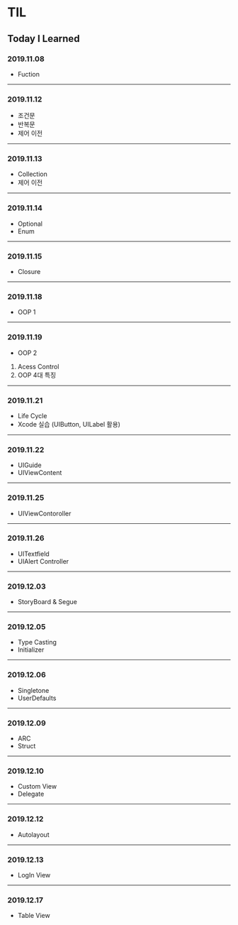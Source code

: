 # TIL
## Today I Learned


### 2019.11.08

- Fuction
------------------------
### 2019.11.12

- 조건문
- 반복문
- 제어 이전
------------------------
### 2019.11.13

- Collection
- 제어 이전
------------------------
### 2019.11.14

- Optional
- Enum
------------------------
### 2019.11.15

- Closure
------------------------
### 2019.11.18

- OOP 1
-----------------------
### 2019.11.19

- OOP 2 
1. Acess Control
2. OOP 4대 특징
-----------------------
### 2019.11.21

- Life Cycle
- Xcode 실습 (UIButton, UILabel 활용)

--------------------------
### 2019.11.22

- UIGuide
- UIViewContent
-------------------------
### 2019.11.25

- UIViewContoroller
-------------------------
### 2019.11.26

- UITextfield
- UIAlert Controller
-----------------------
### 2019.12.03

- StoryBoard & Segue
-----------------------
### 2019.12.05

- Type Casting
- Initializer
----------------------
### 2019.12.06

- Singletone
- UserDefaults
-----------------------
### 2019.12.09

- ARC
- Struct
----------------------
### 2019.12.10

- Custom View
- Delegate
---------------------
### 2019.12.12

- Autolayout
---------------------
### 2019.12.13

- LogIn View
--------------------
### 2019.12.17

- Table View
